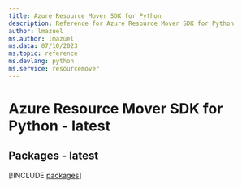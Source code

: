 ```yaml
---
title: Azure Resource Mover SDK for Python
description: Reference for Azure Resource Mover SDK for Python
author: lmazuel
ms.author: lmazuel
ms.data: 07/10/2023
ms.topic: reference
ms.devlang: python
ms.service: resourcemover
---
```

# Azure Resource Mover SDK for Python - latest
## Packages - latest
[!INCLUDE [packages](resource-mover-index.md)]